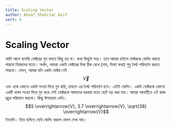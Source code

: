 ```yaml
---
title: Scaling Vector
author: Ahnaf Shahriar Asif
sort: 4
---
```


# Scaling Vector

আমি আগে বলেছি ভেক্টরের গুন বলতে কিছু হয় না। কথা কিছুটা সত্য। তবে আমরা চাইলে ভেক্টরকে স্কেলিং করতে পারবো নিজেদের মতো। অর্থাৎ, আমরা একটা ভেক্টরের দিক ঠিক রেখে (নাহ, মিথ্যা কথা) শুধু দৈর্ঘ্য পরিবর্তন করতে পারবো। যেমন, আমরা যদি একটা ভেক্টর নেই $$\overrightarrow{V}$$ এবং একে কোনো একটা সংখ্যা দিয়ে গুন করি, তাহলে এর দৈর্ঘ্য পরিবর্তন হবে। এটাই স্কেলিং। একটা ভেক্টরকে কোনো একটি বাস্তব সংখ্যা দিয়ে গুন করে সেই ভেক্টরকে আমাদের দরকার মতো ছোট বড় করা যায়। আমরা পরবর্তীতে এই কাজ প্রচুর পরিমানে করবো। কিছু উদাহারন দেখি। $$5 \overrightarrow{V}, 3.7 \overrightarrow{V}, \sqrt{38} \overrightarrow{V}$$ ইত্যাদি। নিচে ছবিতে দেখি স্কেলিং করলে কেমন দেখা যায়।